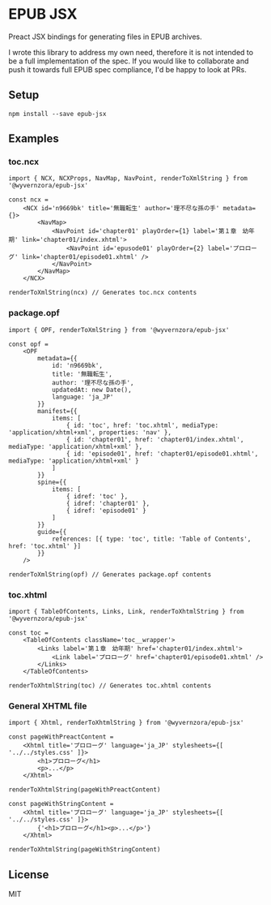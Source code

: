 # EPUB JSX
Preact JSX bindings for generating files in EPUB archives.

I wrote this library to address my own need, therefore it is not intended to be a full implementation of the spec.
If you would like to collaborate and push it towards full EPUB spec compliance, I'd be happy to look at PRs.

## Setup
```shell
npm install --save epub-jsx
```

## Examples
### toc.ncx
```tsx
import { NCX, NCXProps, NavMap, NavPoint, renderToXmlString } from '@wyvernzora/epub-jsx'

const ncx =
    <NCX id='n9669bk' title='無職転生' author='理不尽な孫の手' metadata={}>
        <NavMap>
            <NavPoint id='chapter01' playOrder={1} label='第１章　幼年期' link='chapter01/index.xhtml'>
                <NavPoint id='epusode01' playOrder={2} label='プロローグ' link='chapter01/episode01.xhtml' />
            </NavPoint>
        </NavMap>
    </NCX>

renderToXmlString(ncx) // Generates toc.ncx contents
```

### package.opf
```tsx
import { OPF, renderToXmlString } from '@wyvernzora/epub-jsx'

const opf =
    <OPF
        metadata={{
            id: 'n9669bk',
            title: '無職転生',
            author: '理不尽な孫の手',
            updatedAt: new Date(),
            language: 'ja_JP'
        }}
        manifest={{
            items: [
                { id: 'toc', href: 'toc.xhtml', mediaType: 'application/xhtml+xml', properties: 'nav' },
                { id: 'chapter01', href: 'chapter01/index.xhtml', mediaType: 'application/xhtml+xml' },
                { id: 'episode01', href: 'chapter01/episode01.xhtml', mediaType: 'application/xhtml+xml' }
            ]
        }}
        spine={{
            items: [
                { idref: 'toc' },
                { idref: 'chapter01' },
                { idref: 'episode01' }
            ]
        }}
        guide={{
            references: [{ type: 'toc', title: 'Table of Contents', href: 'toc.xhtml' }]
        }}
    />

renderToXmlString(opf) // Generates package.opf contents
```

### toc.xhtml

```tsx
import { TableOfContents, Links, Link, renderToXhtmlString } from '@wyvernzora/epub-jsx'

const toc =
    <TableOfContents className='toc__wrapper'>
        <Links label='第１章　幼年期' href='chapter01/index.xhtml'>
            <Link label='プロローグ' href='chapter01/episode01.xhtml' />
        </Links>
    </TableOfContents>

renderToXhtmlString(toc) // Generates toc.xhtml contents
```

### General XHTML file
```tsx
import { Xhtml, renderToXhtmlString } from '@wyvernzora/epub-jsx'

const pageWithPreactContent =
    <Xhtml title='プロローグ' language='ja_JP' stylesheets={[ '../../styles.css' ]}>
        <h1>プロローグ</h1>
        <p>...</p>
    </Xhtml>

renderToXhtmlString(pageWithPreactContent)

const pageWithStringContent =
    <Xhtml title='プロローグ' language='ja_JP' stylesheets={[ '../../styles.css' ]}>
        {'<h1>プロローグ</h1><p>...</p>'}
    </Xhtml>

renderToXhtmlString(pageWithStringContent)
```

## License
MIT
